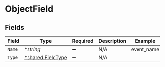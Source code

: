 # ObjectField


## Fields

| Field                                                        | Type                                                         | Required                                                     | Description                                                  | Example                                                      |
| ------------------------------------------------------------ | ------------------------------------------------------------ | ------------------------------------------------------------ | ------------------------------------------------------------ | ------------------------------------------------------------ |
| `Name`                                                       | **string*                                                    | :heavy_minus_sign:                                           | N/A                                                          | event_name                                                   |
| `Type`                                                       | [*shared.FieldType](../../../pkg/models/shared/fieldtype.md) | :heavy_minus_sign:                                           | N/A                                                          |                                                              |
